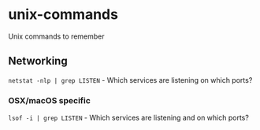 # unix-commands
Unix commands to remember

## Networking
`netstat -nlp | grep LISTEN` - Which services are listening on which ports?

### OSX/macOS specific
`lsof -i | grep LISTEN` - Which services are listening and on which ports?
